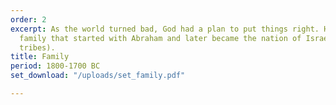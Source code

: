 ```yaml
---
order: 2
excerpt: As the world turned bad, God had a plan to put things right. He chose a special
  family that started with Abraham and later became the nation of Israel (with 12
  tribes).
title: Family
period: 1800-1700 BC
set_download: "/uploads/set_family.pdf"

---
```

